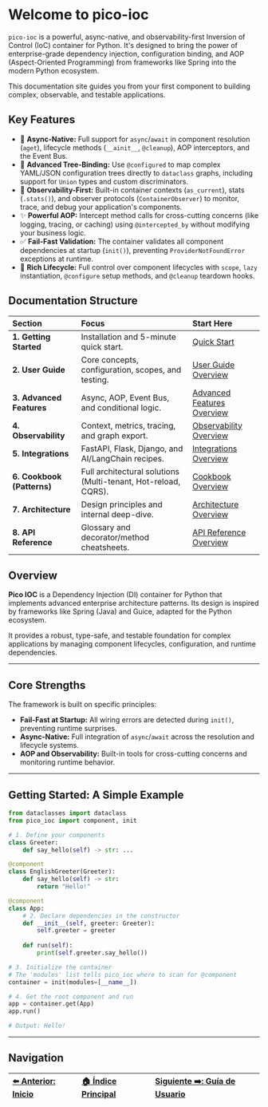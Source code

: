 # Welcome to pico-ioc

`pico-ioc` is a powerful, async-native, and observability-first Inversion of Control (IoC) container for Python. It's designed to bring the power of enterprise-grade dependency injection, configuration binding, and AOP (Aspect-Oriented Programming) from frameworks like Spring into the modern Python ecosystem.

This documentation site guides you from your first component to building complex, observable, and testable applications.

## Key Features

* 🚀 **Async-Native:** Full support for `async`/`await` in component resolution (`aget`), lifecycle methods (`__ainit__`, `@cleanup`), AOP interceptors, and the Event Bus.
* 🌳 **Advanced Tree-Binding:** Use `@configured` to map complex YAML/JSON configuration trees directly to `dataclass` graphs, including support for `Union` types and custom discriminators.
* 🔬 **Observability-First:** Built-in container contexts (`as_current`), stats (`.stats()`), and observer protocols (`ContainerObserver`) to monitor, trace, and debug your application's components.
* ✨ **Powerful AOP:** Intercept method calls for cross-cutting concerns (like logging, tracing, or caching) using `@intercepted_by` without modifying your business logic.
* ✅ **Fail-Fast Validation:** The container validates all component dependencies at startup (`init()`), preventing `ProviderNotFoundError` exceptions at runtime.
* 🧩 **Rich Lifecycle:** Full control over component lifecycles with `scope`, `lazy` instantiation, `@configure` setup methods, and `@cleanup` teardown hooks.

## Documentation Structure

| Section | Focus | Start Here |
| :--- | :--- | :--- |
| **1. Getting Started** | Installation and 5-minute quick start. | [Quick Start](./getting-started.md) |
| **2. User Guide** | Core concepts, configuration, scopes, and testing. | [User Guide Overview](./user-guide/README.md) |
| **3. Advanced Features** | Async, AOP, Event Bus, and conditional logic. | [Advanced Features Overview](./advanced-features/README.md) |
| **4. Observability** | Context, metrics, tracing, and graph export. | [Observability Overview](./observability/README.md) |
| **5. Integrations** | FastAPI, Flask, Django, and AI/LangChain recipes. | [Integrations Overview](./integrations/README.md) |
| **6. Cookbook (Patterns)** | Full architectural solutions (Multi-tenant, Hot-reload, CQRS). | [Cookbook Overview](./cookbook/README.md) |
| **7. Architecture** | Design principles and internal deep-dive. | [Architecture Overview](./architecture/README.md) |
| **8. API Reference** | Glossary and decorator/method cheatsheets. | [API Reference Overview](./api-reference/README.md) |


## Overview

**Pico IOC** is a Dependency Injection (DI) container for Python that implements advanced enterprise architecture patterns. Its design is inspired by frameworks like Spring (Java) and Guice, adapted for the Python ecosystem.

It provides a robust, type-safe, and testable foundation for complex applications by managing component lifecycles, configuration, and runtime dependencies.

---

## Core Strengths

The framework is built on specific principles:

* **Fail-Fast at Startup:** All wiring errors are detected during `init()`, preventing runtime surprises.
* **Async-Native:** Full integration of `async`/`await` across the resolution and lifecycle systems.
* **AOP and Observability:** Built-in tools for cross-cutting concerns and monitoring runtime behavior.

---

## Getting Started: A Simple Example

```python
from dataclasses import dataclass
from pico_ioc import component, init

# 1. Define your components
class Greeter:
    def say_hello(self) -> str: ...

@component
class EnglishGreeter(Greeter):
    def say_hello(self) -> str:
        return "Hello!"

@component
class App:
    # 2. Declare dependencies in the constructor
    def __init__(self, greeter: Greeter):
        self.greeter = greeter
    
    def run(self):
        print(self.greeter.say_hello())

# 3. Initialize the container
# The 'modules' list tells pico_ioc where to scan for @component
container = init(modules=[__name__])

# 4. Get the root component and run
app = container.get(App)
app.run()

# Output: Hello!
```

-----

##  Navigation

| [⬅️ Anterior: Inicio](./README.md) | [🏠 Índice Principal](./README.md) | [Siguiente ➡️: Guía de Usuario](./user-guide/README.md) |
| :--- | :--- | :--- |

